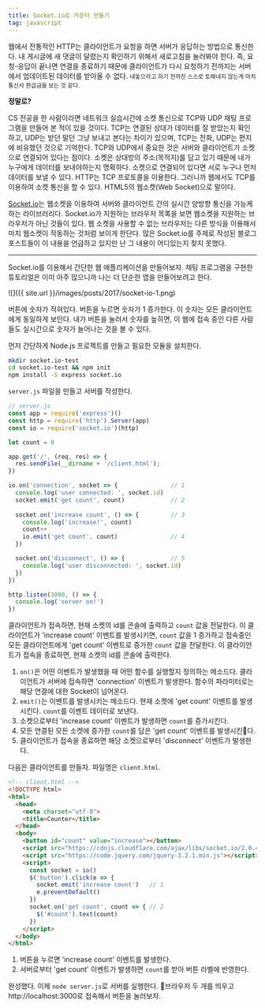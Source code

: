 ```yaml
---
title: Socket.io로 카운터 만들기
tag: javascript
---
```


웹에서 전통적인 HTTP는 클라이언트가 요청을 하면 서버가 응답하는 방법으로 통신한다. 내 게시글에 새 댓글이 달렸는지 확인하기 위해서 새로고침을 눌러봐야 한다. 즉, 요청-응답이 끝나면 연결을 종료하기 때문에 클라이언트가 다시 요청하기 전까지는 서버에서 업데이트된 데이터를 받아올 수 없다. <small>내놓으라고 하기 전까진 스스로 토해내지 않는게 마치 통신사 환급금을 보는 것 같다.</small> 

**정말로?**

CS 전공을 한 사람이라면 네트워크 실습시간에 소켓 통신으로 TCP와 UDP 채팅 프로그램을 만들어 본 적이 있을 것이다. TCP는 연결된 상대가 데이터를 잘 받았는지 확인하고, UDP는 받던 말던 그냥 보내고 본다는 차이가 있으며, TCP는 전화, UDP는 편지에 비유했던 것으로 기억한다. TCP와 UDP에서 중요한 것은 서버와 클라이언트가 소켓으로 연결되어 있다는 점이다. 소켓은 상대방의 주소(목적지)를 담고 있기 때문에 내가 누구에게 데이터를 보내야하는지 명확하다. 소켓으로 연결되어 있다면 서로 누구나 먼저 데이터를 보낼 수 있다. HTTP는 TCP 프로토콜을 이용한다. 그러니까 웹에서도 TCP를 이용하여 소켓 통신을 할 수 있다. HTML5의 웹소켓(Web Socket)으로 말이다.

[Socket.io](https://socket.io)는 웹소켓을 이용하여 서버와 클라이언트 간의 실시간 양방향 통신을 가능케하는 라이브러리다. Socket.io가 지원하는 브라우저 목록을 보면 웹소켓을 지원하는 브라우저가 아닌 것들이 있다. 웹 소켓을 사용할 수 없는 브라우저는 다른 방식을 이용해서 마치 웹소켓이 작동하는 것처럼 보이게 한단다. 많은 Socket.io를 주제로 작성된 블로그 포스트들이 이 내용을 언급하고 있지만 난 그 내용이 어디있는지 찾지 못했다.

---

Socket.io를 이용해서 간단한 웹 애플리케이션을 만들어보자. 채팅 프로그램을 구현한 튜토리얼은 이미 아주 많으니까 나는 더 단순한 앱을 만들어보려고 한다.

![]({{ site.url }}/images/posts/2017/socket-io-1.png)

버튼에 숫자가 적혀있다. 버튼을 누르면 숫자가 1 증가한다. 이 숫자는 모든 클라이언트에게 동일하게 보인다. 내가 버튼을 눌러서 숫자를 높히면, 이 웹에 접속 중인 다른 사람들도 실시간으로 숫자가 늘어나는 것을 볼 수 있다.

먼저 간단하게 Node.js 프로젝트를 만들고 필요한 모듈을 설치한다.

```sh
mkdir socket.io-test
cd socket.io-test && npm init
npm install -S express socket.io
```

`server.js` 파일을 만들고 서버를 작성한다.

```js
// server.js
const app = require('express')()
const http = require('http').Server(app)
const io = require('socket.io')(http)

let count = 0

app.get('/', (req, res) => {
  res.sendFile(__dirname + '/client.html');
})

io.on('connection', socket => {               // 1
  console.log('user connected: ', socket.id)
  socket.emit('get count', count)             // 2
      
  socket.on('increase count', () => {         // 3
    console.log('increase!', count)
    count++
    io.emit('get count', count)               // 4
  })

  socket.on('disconnect', () => {             // 5
    console.log('user disconnected: ', socket.id)
  })
})

http.listen(3000, () => {
  console.log('server on!')
})
```

클라이언트가 접속하면, 현재 소켓의 id를 콘솔에 출력하고 `count` 값을 전달한다. 이 클라이언트가 'increase count' 이벤트를 발생시키면, `count` 값을 1 증가하고 접속중인 모든 클라이언트에게 'get count' 이벤트로 증가한 `count` 값을 전달한다. 이 클라이언트가 접속을 종료하면, 현재 소켓의 id를 콘솔에 출력한다.

1. `on()`은 어떤 이벤트가 발생했을 때 어떤 함수를 실행할지 정의하는 메소드다. 클라이언트가 서버에 접속하면 'connection' 이벤트가 발생한다. 함수의 파라미터로는 해당 연결에 대한 Socket이 넘어온다.
2. `emit()`는 이벤트를 발생시키는 메소드다. 현재 소켓에 'get count' 이벤트를 발생시킨다. `count`를 이벤트 데이터로 보낸다.
3. 소켓으로부터 'increase count' 이벤트가 발생하면 `count`를 증가시킨다.
4. 모든 연결된 모든 소켓에 증가한 `count`를 담은 'get count' 이벤트를 발생시킨다.
5. 클라이언트가 접속을 종료하면 해당 소켓으로부터 'disconnect' 이벤트가 발생한다.

다음은 클라이언트를 만들자. 파일명은 `client.html`.

```html
<!-- client.html -->
<!DOCTYPE html>
<html>
  <head>
    <meta charset="utf-8">
    <title>Counter</title>
  </head>
  <body>
    <button id="count" value="increase"></button>
    <script src="https://cdnjs.cloudflare.com/ajax/libs/socket.io/2.0.4/socket.io.js"></script>
    <script src="https://code.jquery.com/jquery-3.2.1.min.js"></script>
    <script>
      const socket = io()
      $('button').click(e => {
        socket.emit('increase count')   // 1
        e.preventDefault()
      })
      socket.on('get count', count => { // 2
        $('#count').text(count)
      })
    </script>
  </body>
</html>
```

1. 버튼을 누르면 'increase count' 이벤트를 발생한다.
2. 서버로부터 'get count' 이벤트가 발생하면 `count`를 받아 버튼 라벨에 반영한다.

완성했다. 이제 `node server.js`로 서버를 실행한다. 브라우저 두 개를 띄우고 http://localhost:3000로 접속해서 버튼을 눌러보자.